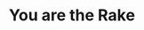 ---
layout: song
category: songs
permalink: /music/a-sun-came/:title

title: You are the Rake
album: A Sun Came
track_number: 21
artists: Sufjan Stevens
original_version_url: a-sun-came/rake
original_version_title: “Rake”

---